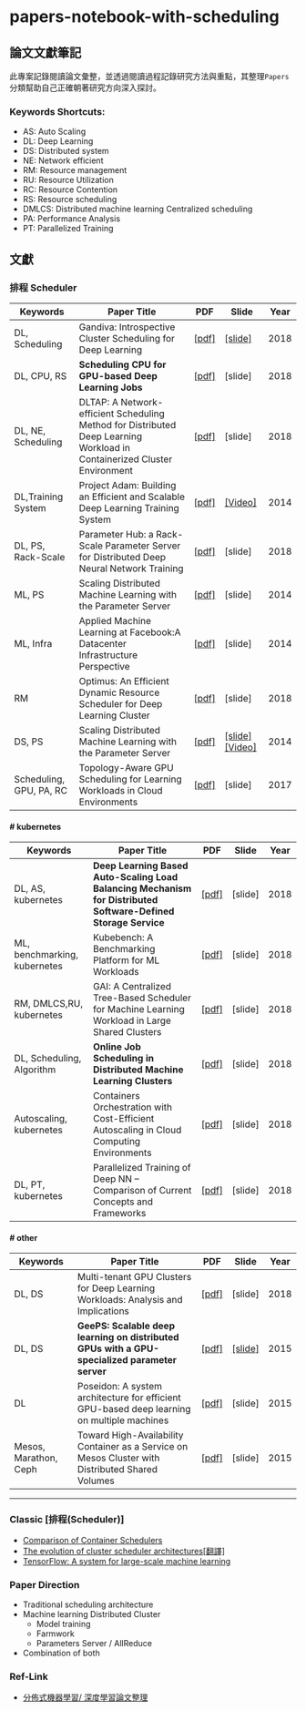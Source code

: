 # papers-notebook-with-scheduling

## 論文文獻筆記

此專案記錄閱讀論文彙整，並透過閱讀過程記錄研究方法與重點，其整理`Papers`分類幫助自己正確朝著研究方向深入探討。


### Keywords Shortcuts:
- AS: Auto Scaling
- DL: Deep Learning
- DS: Distributed system
- NE: Network efficient
- RM: Resource management
- RU: Resource Utilization
- RC: Resource Contention
- RS: Resource scheduling
- DMLCS: Distributed machine learning Centralized scheduling
- PA: Performance Analysis
- PT: Parallelized Training

## 文獻
### 排程 Scheduler

| Keywords | Paper Title| PDF | Slide | Year |
| ------ | ----------- | ----------- | ----------- |---|
| DL, Scheduling| Gandiva: Introspective Cluster Scheduling for Deep Learning |  [[pdf]](https://www.usenix.org/system/files/osdi18-xiao.pdf) | [[slide]](https://www.usenix.org/sites/default/files/conference/protected-files/osdi18_slides_sivathanu.pdf)| 2018|
| DL, CPU, RS | **Scheduling CPU for GPU-based Deep Learning Jobs** |  [[pdf]](https://goo.gl/UQ99sG ) | [slide]| 2018|
| DL, NE, Scheduling| DLTAP: A Network-efficient Scheduling Method for Distributed Deep Learning Workload in Containerized Cluster Environment |  [[pdf]](https://www.itm-conferences.org/articles/itmconf/pdf/2017/04/itmconf_ita2017_03030.pdf) | [slide]| 2018|
| DL,Training System | Project Adam: Building an Efficient and Scalable Deep Learning Training System |  [[pdf]](https://www.usenix.org/system/files/conference/osdi14/osdi14-paper-chilimbi.pdf ) | [[Video]](https://www.usenix.org/node/186213)| 2014|
| DL, PS, Rack-Scale |Parameter Hub: a Rack-Scale Parameter Server for Distributed Deep Neural Network Training | [[pdf]](https://arxiv.org/pdf/1805.07891.pdf) | [slide]| 2018|
| ML, PS |Scaling Distributed Machine Learning with the Parameter Server | [[pdf]](https://www.cs.cmu.edu/~muli/file/parameter_server_osdi14.pdf) | [slide]| 2014|
| ML, Infra |Applied Machine Learning at Facebook:A Datacenter Infrastructure Perspective | [[pdf]](https://research.fb.com/wp-content/uploads/2017/12/hpca-2018-facebook.pdf) | [slide]| 2014|
| RM | Optimus: An Efficient Dynamic Resource Scheduler for Deep Learning Cluster |  [[pdf]](https://i.cs.hku.hk/~cwu/papers/yhpeng-eurosys18.pdf ) | [slide]| 2018|
| DS, PS | Scaling Distributed Machine Learning with the Parameter Server |  [[pdf]](https://www.usenix.org/system/files/conference/osdi14/osdi14-paper-li_mu.pdf ) | [[slide]](https://www.usenix.org/sites/default/files/conference/protected-files/osdi14_slides_li-mu.pdf)[[Video]](https://www.usenix.org/node/186215)| 2014|
| Scheduling, GPU, PA, RC | Topology-Aware GPU Scheduling for Learning Workloads in Cloud Environments | [[pdf]](https://upcommons.upc.edu/bitstream/handle/2117/114851/Topology-Aware%20GPU%20Scheduling%20for%20Learning%20Workloads.pdf) | [slide]| 2017|


#### # kubernetes 
| Keywords | Paper Title| PDF | Slide | Year |
| ------ | ----------- | ----------- | ----------- |---|
| DL, AS, kubernetes| **Deep Learning Based Auto-Scaling Load Balancing Mechanism for Distributed Software-Defined Storage Service** |  [[pdf]](https://ndltd.ncl.edu.tw/cgi-bin/gs32/gsweb.cgi/login?o=dnclcdr&s=id=%22106NTTI5392012%22.&searchmode=basic) | [slide]| 2018|
| ML, benchmarking, kubernetes |Kubebench: A Benchmarking Platform for ML Workloads | [[pdf]](https://alln-extcloud-storage.cisco.com/ciscoblogs/5c0fda3a560b9.pdf) | [slide]| 2018|
| RM, DMLCS,RU, kubernetes | GAI: A Centralized Tree-Based Scheduler for Machine Learning Workload in Large Shared Clusters |  [[pdf]](https://link.springer.com/content/pdf/10.1007%2F978-3-030-05054-2_46.pdf) | [slide]| 2018
| DL, Scheduling, Algorithm | **Online Job Scheduling in Distributed Machine Learning Clusters** |  [[pdf]](https://arxiv.org/pdf/1801.00936.pdf) | [slide]| 2018|
| Autoscaling, kubernetes | Containers Orchestration with Cost-Efficient Autoscaling in Cloud Computing Environments |  [[pdf]](https://arxiv.org/pdf/1812.00300.pdf) | [slide]| 2018|
| DL, PT, kubernetes | Parallelized Training of Deep NN – Comparison of Current Concepts and Frameworks |  [[pdf]](https://arxiv.org/pdf/1812.00300.pdf) | [slide]| 2018|
 

#### # other 

| Keywords | Paper Title| PDF | Slide | Year |
| ------ | ----------- | ----------- | ----------- |---|
| DL, DS| Multi-tenant GPU Clusters for Deep Learning Workloads: Analysis and Implications |  [[pdf]](https://www.microsoft.com/en-us/research/uploads/prod/2018/05/gpu_sched_tr.pdf) | [slide]| 2018|
| DL, DS | **GeePS: Scalable deep learning on distributed GPUs with a GPU-specialized parameter server** |  [[pdf]](http://www.pdl.cmu.edu/PDL-FTP/CloudComputing/GeePS-cui-eurosys16.pdf) | [[slide]](https://www.cs.cmu.edu/~hzhang2/projects/GeePS/slides.pdf)| 2015|
| DL | Poseidon: A system architecture for efficient GPU-based deep learning on multiple machines |  [[pdf]](https://arxiv.org/pdf/1512.06216.pdf) | [slide]| 2015|
| Mesos, Marathon, Ceph | Toward High-Availability Container as a Service on Mesos Cluster with Distributed Shared Volumes |  [[pdf]](https://ndltd.ncl.edu.tw/cgi-bin/gs32/gsweb.cgi/login?o=dnclcdr&s=id=%22105CHPI0392016%22.&searchmode=basic) | [slide]| 2015|

---

### Classic [排程(Scheduler)]
- [Comparison of Container Schedulers](https://medium.com/@ArmandGrillet/comparison-of-container-schedulers-c427f4f7421)
- [The evolution of cluster scheduler architectures[翻譯]](http://dockone.io/article/1113)
- [TensorFlow: A system for large-scale machine learning](https://arxiv.org/pdf/1605.08695.pdf)


### Paper Direction
- Traditional scheduling architecture
- Machine learning Distributed Cluster 
    - Model training
    - Farmwork
    - Parameters Server / AllReduce
- Combination of both

### Ref-Link
- [分佈式機器學習/ 深度學習論文整理](http://jcf94.com/2017/12/20/2017-12-20-distributeddl/)
